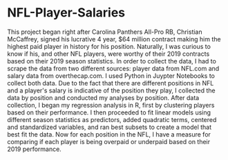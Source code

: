 # NFL-Player-Salaries

This project began right after Carolina Panthers All-Pro RB, Christian McCaffrey, signed his lucrative 4 year, $64 million contract making him the highest paid player in history for his position. Naturally, I was curious to know if his, and other NFL players, were worthy of their 2019 contracts based on their 2019 season statistics.
In order to collect the data, I had to scrape the data from two different sources: player data from NFL.com and salary data from overthecap.com. I used Python in Juypter Notebooks to collect both data. Due to the fact that there are different positions in NFL and a player's salary is indicative of the position they play, I collected the data by position and conducted my analyses by position.
After data collection, I began my regression analysis in R, first by clustering players based on their performance. I then proceeded to fit linear models using different season statistics as predictors, added quadratic terms, centered and standardized variables, and ran best subsets to create a model that best fit the data. Now for each position in the NFL, I have a measure for comparing if each player is being overpaid or underpaid based on their 2019 performance. 
